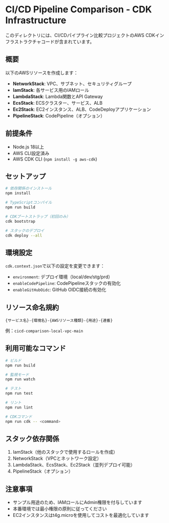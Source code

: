 # CI/CD Pipeline Comparison - CDK Infrastructure

このディレクトリには、CI/CDパイプライン比較プロジェクトのAWS CDKインフラストラクチャコードが含まれています。

## 概要

以下のAWSリソースを作成します：

- **NetworkStack**: VPC、サブネット、セキュリティグループ
- **IamStack**: 各サービス用のIAMロール
- **LambdaStack**: Lambda関数とAPI Gateway
- **EcsStack**: ECSクラスター、サービス、ALB
- **Ec2Stack**: EC2インスタンス、ALB、CodeDeployアプリケーション
- **PipelineStack**: CodePipeline（オプション）

## 前提条件

- Node.js 18以上
- AWS CLI設定済み
- AWS CDK CLI (`npm install -g aws-cdk`)

## セットアップ

```bash
# 依存関係のインストール
npm install

# TypeScriptコンパイル
npm run build

# CDKブートストラップ（初回のみ）
cdk bootstrap

# スタックのデプロイ
cdk deploy --all
```

## 環境設定

`cdk.context.json`で以下の設定を変更できます：

- `environment`: デプロイ環境（local/dev/stg/prd）
- `enableCodePipeline`: CodePipelineスタックの有効化
- `enableGitHubOidc`: GitHub OIDC接続の有効化

## リソース命名規約

`{サービス名}-{環境名}-{AWSリソース種類}-{用途}-{連番}`

例：`cicd-comparison-local-vpc-main`

## 利用可能なコマンド

```bash
# ビルド
npm run build

# 監視モード
npm run watch

# テスト
npm run test

# リント
npm run lint

# CDKコマンド
npm run cdk -- <command>
```

## スタック依存関係

1. IamStack（他のスタックで使用するロールを作成）
2. NetworkStack（VPCとネットワーク設定）
3. LambdaStack、EcsStack、Ec2Stack（並列デプロイ可能）
4. PipelineStack（オプション）

## 注意事項

- サンプル用途のため、IAMロールにAdmin権限を付与しています
- 本番環境では最小権限の原則に従ってください
- EC2インスタンスはt4g.microを使用してコストを最適化しています
